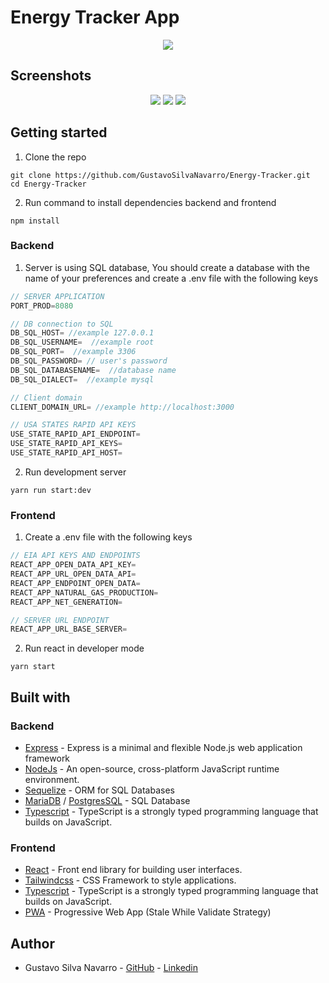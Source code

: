 # Energy Tracker App

<p align="center">
  <img src="https://user-images.githubusercontent.com/66889974/213705383-18ab7760-b9a9-4195-a8c6-bb64cc2c2fd4.png" />
</p>

## Screenshots

<p align="center">
  <img src="https://user-images.githubusercontent.com/66889974/213713636-0c36740f-70f2-49dc-a850-5868cb50a056.png" />

  <img src="https://user-images.githubusercontent.com/66889974/213713746-8c82712e-abec-47f8-af3c-9c0777da3a26.png" />

  <img src="https://user-images.githubusercontent.com/66889974/213714045-d0a63ba9-a776-428a-bd9b-16de48aab8e9.png" />
</p>

## Getting started
1. Clone the repo
```shell
git clone https://github.com/GustavoSilvaNavarro/Energy-Tracker.git
cd Energy-Tracker
```

2. Run command to install dependencies backend and frontend
```shell
npm install
```

### Backend
1. Server is using SQL database, You should create a database with the name of your preferences and create a .env file with the following keys
```js
// SERVER APPLICATION
PORT_PROD=8080

// DB connection to SQL
DB_SQL_HOST= //example 127.0.0.1
DB_SQL_USERNAME=  //example root
DB_SQL_PORT=  //example 3306
DB_SQL_PASSWORD= // user's password
DB_SQL_DATABASENAME=  //database name
DB_SQL_DIALECT=  //example mysql

// Client domain
CLIENT_DOMAIN_URL= //example http://localhost:3000

// USA STATES RAPID API KEYS
USE_STATE_RAPID_API_ENDPOINT=
USE_STATE_RAPID_API_KEYS=
USE_STATE_RAPID_API_HOST=
```

2. Run development server
```shell
yarn run start:dev
```

### Frontend
1. Create a .env file with the following keys
```js
// EIA API KEYS AND ENDPOINTS
REACT_APP_OPEN_DATA_API_KEY=
REACT_APP_URL_OPEN_DATA_API=
REACT_APP_ENDPOINT_OPEN_DATA=
REACT_APP_NATURAL_GAS_PRODUCTION=
REACT_APP_NET_GENERATION=

// SERVER URL ENDPOINT
REACT_APP_URL_BASE_SERVER=
```
2. Run react in developer mode
```shell
yarn start
```

## Built with
### Backend
* [Express](https://expressjs.com/) - Express is a minimal and flexible Node.js web application framework
* [NodeJs](https://nodejs.org/en/) - An open-source, cross-platform JavaScript runtime environment.
* [Sequelize](https://sequelize.org/) - ORM for SQL Databases
* [MariaDB](https://mariadb.org/) / [PostgresSQL](https://www.postgresql.org/) - SQL Database
* [Typescript](https://www.typescriptlang.org/) - TypeScript is a strongly typed programming language that builds on JavaScript.

### Frontend
* [React](https://reactjs.org/) - Front end library for building user interfaces.
* [Tailwindcss](https://tailwindcss.com/) - CSS Framework to style applications.
* [Typescript](https://www.typescriptlang.org/) - TypeScript is a strongly typed programming language that builds on JavaScript.
* [PWA](https://developer.chrome.com/docs/workbox/) - Progressive Web App (Stale While Validate Strategy)

## Author
* Gustavo Silva Navarro - [GitHub](https://github.com/GustavoSilvaNavarro) - [Linkedin](https://www.linkedin.com/in/gustavo-silva-navarro/)
